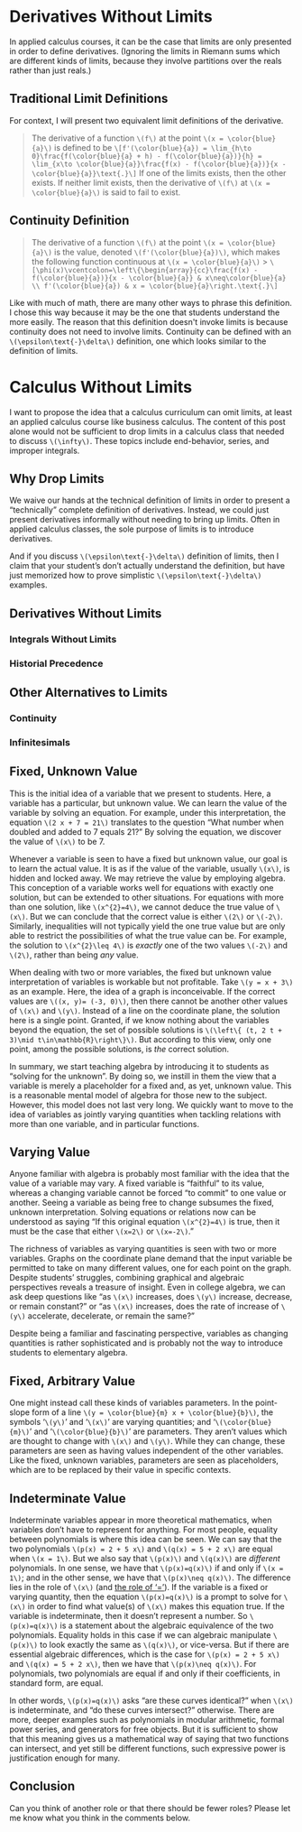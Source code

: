 # Derivatives Without Limits

In applied calculus courses, it can be the case that limits are only presented
in order to define derivatives. (Ignoring the limits in Riemann sums which are
different kinds of limits, because they involve partitions over the reals rather
than just reals.)

## Traditional Limit Definitions

For context, I will present two equivalent limit definitions of the derivative.

> The derivative of a function `\(f\)` at the point `\(x = \color{blue}{a}\)` is
> defined to be
> `\[f'(\color{blue}{a}) = \lim_{h\to 0}\frac{f(\color{blue}{a} + h) - f(\color{blue}{a})}{h} = \lim_{x\to \color{blue}{a}}\frac{f(x) - f(\color{blue}{a})}{x - \color{blue}{a}}\text{.}\]`
> If one of the limits exists, then the other exists. If neither limit exists,
> then the derivative of `\(f\)` at `\(x = \color{blue}{a}\)` is said to fail to
> exist.

## Continuity Definition

> The derivative of a function `\(f\)` at the point `\(x = \color{blue}{a}\)` is
> the value, denoted `\(f'(\color{blue}{a})\)`, which makes the following
> function continuous at `\(x = \color{blue}{a}\)` > `\[\phi(x)\vcentcolon=\left\{\begin{array}{cc}\frac{f(x) - f(\color{blue}{a})}{x - \color{blue}{a}} & x\neq\color{blue}{a} \\ f'(\color{blue}{a}) & x = \color{blue}{a}\right.\text{.}\]`

Like with much of math, there are many other ways to phrase this definition. I
chose this way because it may be the one that students understand the more
easily. The reason that this definition doesn't invoke limits is because
continuity does not need to involve limits. Continuity can be defined with an
`\(\epsilon\text{-}\delta\)` definition, one which looks similar to the
definition of limits.

# Calculus Without Limits

I want to propose the idea that a calculus curriculum can omit limits, at least
an applied calculus course like business calculus. The content of this post
alone would not be sufficient to drop limits in a calculus class that needed to
discuss `\(\infty\)`. These topics include end-behavior, series, and improper
integrals.

## Why Drop Limits

We waive our hands at the technical definition of limits in order to
present a “technically” complete definition of derivatives. Instead,
we could just present derivatives informally without needing to bring up limits.
Often in applied calculus classes, the sole purpose of limits is to introduce
derivatives.

And if you discuss `\(\epsilon\text{-}\delta\)` definition of limits, then I
claim that your student’s don’t actually understand the definition,
but have just memorized how to prove simplistic `\(\epsilon\text{-}\delta\)`
examples.

## Derivatives Without Limits

### Integrals Without Limits

### Historial Precedence

## Other Alternatives to Limits

### Continuity

### Infinitesimals

## Fixed, Unknown Value

This is the initial idea of a variable that we present to students.
Here, a variable has a particular, but unknown value. We can learn the
value of the variable by solving an equation. For example, under this
interpretation, the equation `\(2 x + 7 = 21\)` translates to the
question “What number when doubled and added to 7 equals 21?” By solving
the equation, we discover the value of `\(x\)` to be 7.

Whenever a variable is seen to have a fixed but unknown value, our goal
is to learn the actual value. It is as if the value of the variable,
usually `\(x\)`, is hidden and locked away. We may retrieve the value by
employing algebra. This conception of a variable works well for
equations with exactly one solution, but can be extended to other
situations. For equations with more than one solution, like
`\(x^{2}=4\)`, we cannot deduce the true value of `\(x\)`. But we can
conclude that the correct value is either `\(2\)` or `\(-2\)`.
Similarly, inequalities will not typically yield the one true value but
are only able to restrict the possibilities of what the true value can
be. For example, the solution to `\(x^{2}\leq 4\)` is _exactly_ one
of the two values `\(-2\)` and `\(2\)`, rather than being _any_
value.

When dealing with two or more variables, the fixed but unknown value
interpretation of variables is workable but not profitable. Take
`\(y = x + 3\)` as an example. Here, the idea of a graph is
inconceivable. If the correct values are `\((x, y)= (-3, 0)\)`, then
there cannot be another other values of `\(x\)` and `\(y\)`. Instead of
a line on the coordinate plane, the solution here is a single point.
Granted, if we know nothing about the variables beyond the equation, the
set of possible solutions is `\(\left\{ (t, 2 t + 3)\mid t\in\mathbb{R}\right\}\)`. But according to this view, only one point,
among the possible solutions, is _the_ correct solution.

In summary, we start teaching algebra by introducing it to students as
“solving for the unknown”. By doing so, we instill in them
the view that a variable is merely a placeholder for a fixed and, as
yet, unknown value. This is a reasonable mental model of algebra for
those new to the subject. However, this model does not last very long.
We quickly want to move to the idea of variables as jointly varying
quantities when tackling relations with more than one variable,
and in particular functions.

## Varying Value

Anyone familiar with algebra is probably most familiar with the idea
that the value of a variable may vary. A fixed variable is
“faithful” to its value, whereas a changing variable cannot
be forced “to commit” to one value or another. Seeing a
variable as being free to change subsumes the fixed, unknown
interpretation. Solving equations or relations now can be understood as
saying “If this original equation `\(x^{2}=4\)` is true, then it
must be the case that either `\(x=2\)` or `\(x=-2\)`.”

The richness of variables as varying quantities is seen with two or more
variables. Graphs on the coordinate plane demand that the input variable
be permitted to take on many different values, one for each point on the
graph. Despite students’ struggles, combining graphical and
algebraic perspectives reveals a treasure of insight. Even in college
algebra, we can ask deep questions like “as `\(x\)` increases, does
`\(y\)` increase, decrease, or remain constant?” or “as
`\(x\)` increases, does the rate of increase of `\(y\)` accelerate,
decelerate, or remain the same?”

Despite being a familiar and fascinating perspective, variables as
changing quantities is rather sophisticated and is probably not the way
to introduce students to elementary algebra.

## Fixed, Arbitrary Value

One might instead call these kinds of variables parameters. In the
point-slope form of a line
`\(y = \color{blue}{m} x + \color{blue}{b}\)`, the symbols
‘`\(y\)`’ and ‘`\(x\)`’ are varying quantities; and
‘`\(\color{blue}{m}\)`’ and ‘`\(\color{blue}{b}\)`’ are parameters. They
aren’t values which are thought to change with `\(x\)` and `\(y\)`.
While they can change, these parameters are seen as having values
independent of the other variables. Like the fixed, unknown variables,
parameters are seen as placeholders, which are to be replaced by their
value in specific contexts.

## Indeterminate Value

Indeterminate variables appear in more theoretical mathematics, when
variables don’t have to represent for anything. For most people,
equality between polynomials is where this idea can be seen. We can say
that the two polynomials `\(p(x) = 2 + 5 x\)` and `\(q(x) = 5 + 2 x\)`
are equal when `\(x = 1\)`. But we also say that `\(p(x)\)` and
`\(q(x)\)` are _different_ polynomials. In one sense, we have that
`\(p(x)=q(x)\)` if and only if `\(x = 1\)`; and in the other sense, we
have that `\(p(x)\neq q(x)\)`. The difference lies in the role of
`\(x\)` (and [the role of ‘=’](http://cousinomath.website/)). If the
variable is a fixed or varying quantity, then the equation
`\(p(x)=q(x)\)` is a prompt to solve for `\(x\)` in order to find what
value(s) of `\(x\)` makes this equation true. If the variable is
indeterminate, then it doesn’t represent a number. So `\(p(x)=q(x)\)` is
a statement about the algebraic equivalence of the two polynomials.
Equality holds in this case if we can algebraic manipulate `\(p(x)\)` to
look exactly the same as `\(q(x)\)`, or vice-versa. But if there are
essential algebraic differences, which is the case for
`\(p(x) = 2 + 5 x\)` and `\(q(x) = 5 + 2 x\)`, then we have that
`\(p(x)\neq q(x)\)`. For polynomials, two polynomials are equal if and
only if their coefficients, in standard form, are equal.

In other words, `\(p(x)=q(x)\)` asks “are these curves identical?” when
`\(x\)` is indeterminate, and “do these curves intersect?” otherwise.
There are more, deeper examples such as polynomials in modular
arithmetic, formal power series, and generators for free objects. But it
is sufficient to show that this meaning gives us a mathematical way of
saying that two functions can intersect, and yet still be different
functions, such expressive power is justification enough for many.

## Conclusion

Can you think of another role or that there should be fewer roles?
Please let me know what you think in the comments below.

